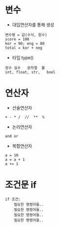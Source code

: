 # 변수
- 대입연산자를 통해 생성
```
변수명 = 값(수식, 함수)
score = 100
kor = 90; eng = 80
total = kor + neg
```
- 타입  type()
```
정수 실수   문자열  불
int, float, str,   bool
```
# 연산자
- 산술연산자
```
+ - * /  //  **  %
```
- 논리연산자
```
and or
```
- 복합연산자
```
a = 10
a = a + 1  
a += 1
```
# 조건문  if
```
if 조건:
    필요한 명령어들..
    필요한 명령어들..
    필요한 명령어들..
    필요한 명령어들..
```


